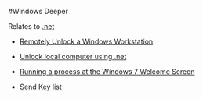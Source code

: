 #Windows Deeper

Relates to [.net](.net.md)

- [Remotely Unlock a Windows Workstation](http://www.codeproject.com/Articles/16197/Remotely-Unlock-a-Windows-Workstation)

- [Unlock local computer using .net](http://stackoverflow.com/questions/5764174/unlock-local-computer-using-net)

- [Running a process at the Windows 7 Welcome Screen](http://stackoverflow.com/questions/3070152/running-a-process-at-the-windows-7-welcome-screen)

- [Send Key list](https://www.autoitscript.com/autoit3/docs/appendix/SendKeys.htm)